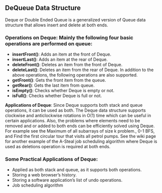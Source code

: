 ## DeQueue Data Structure

Deque or Double Ended Queue is a generalized version of Queue data structure that allows insert and delete at both ends.

### Operations on Deque: Mainly the following four basic operations are performed on queue:
* **insertFront()**: Adds an item at the front of Deque.
* **insertLast()**: Adds an item at the rear of Deque.
* **deleteFront()**: Deletes an item from the front of Deque.
* **deleteLast()**: Deletes an item from the rear of Deque. In addition to the above operations, the following operations are also supported.
* **getFront()**: Gets the front item from the queue.
* **getRear()**: Gets the last item from queue.
* **isEmpty()**: Checks whether Deque is empty or not.
* **isFull()**: Checks whether Deque is full or not.

**Applications of Deque**: Since Deque supports both stack and queue operations, it can be used as both. The Deque data structure supports clockwise and anticlockwise rotations in O(1) time which can be useful in certain applications. Also, the problems where elements need to be removed and or added to both ends can be efficiently solved using Deque. For example see the Maximum of all subarrays of size k problem., 0-1 BFS, and Find the first circular tour that visits all petrol pumps. See the wiki page for another example of the A-Steal job scheduling algorithm where Deque is used as deletions operation is required at both ends. 

### Some Practical Applications of Deque:

* Applied as both stack and queue, as it supports both operations.
* Storing a web browser’s history.
* Storing a software application’s list of undo operations.
* Job scheduling algorithm